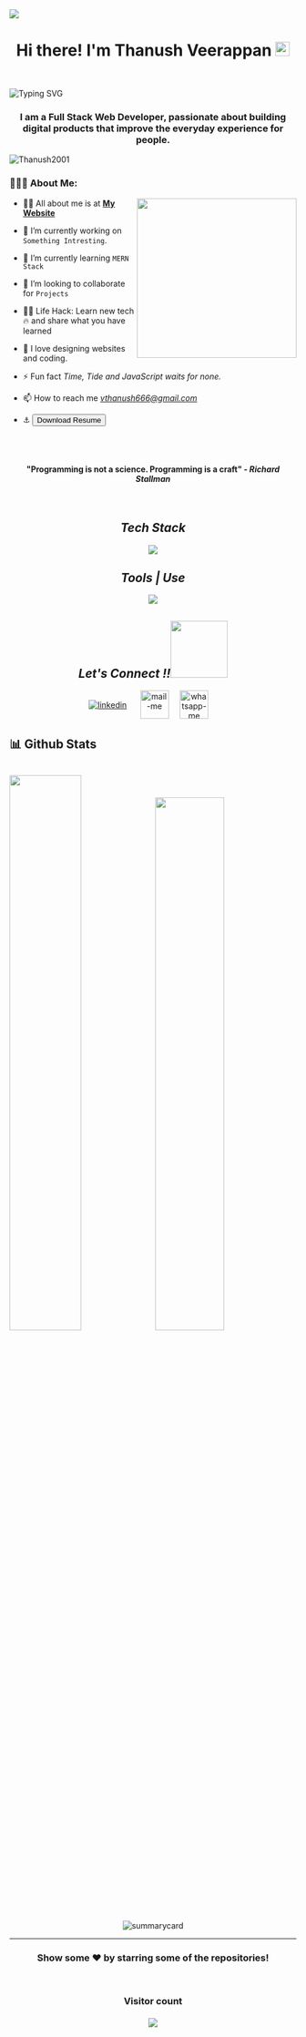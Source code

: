 <img align="center" src='C:\Users\vthan\OneDrive\Desktop\Code_practices\1.jpg' />

<h1 align="center">Hi there! I'm Thanush Veerappan <img src="https://media.giphy.com/media/hvRJCLFzcasrR4ia7z/giphy.gif" width="25px"> </h1>
 <br> 
 
 ![Typing SVG](https://readme-typing-svg.herokuapp.com?font=comfortaa&color=b440e2&size=24&width=500&lines=Full-Stack+Web+Development;Front+End+developer;Back+End+developer;Open-Source+Developer;Nice+to+meet+you...)

 <h3 align="center" margin="0px">I am a Full Stack Web Developer, passionate about building digital products that improve the everyday experience for people.</h3>
 <p align="left"><img src="https://komarev.com/ghpvc/?username=Thanush2001&label=Profile%20views&color=0e75b6&style=flat" alt="Thanush2001" /> </p>

### 👨🏻‍💻 About Me: 
<!-- <img   src="https://cdn.dribbble.com/users/1162077/screenshots/3848914/programmer.gif"
       height="200px" width="auto" align="right"  />  -->
  <img  src="https://media0.giphy.com/media/qgQUggAC3Pfv687qPC/giphy.gif?cid=ecf05e47l06umvnncegq4h2aklpuxyqjt8c69rd96evrta7e&rid=giphy.gif&ct=g" height="280px" align="right"  />
      
- 🙋‍♂️ All about me is at **[My Website](https://thanush2001.github.io/My_Portfolio_Profile/index.html)**

- 🔭 I’m currently working on `Something Intresting`.
 
- 🌱 I’m currently learning `MERN Stack`

- 👯 I’m looking to collaborate for `Projects`

- 👨‍💻 Life Hack: Learn new tech :fire: and share what you have learned 

- 💓 I love designing websites and coding.

- ⚡ Fun fact _Time, Tide and JavaScript waits for none._

- 📫 How to reach me *vthanush666@gmail.com*

- ⚓ <a href="https://drive.google.com/file/d/1hRU5pZeZyYbqoXCdU7WB_v_yJtUFxdUi/view?usp=drive_link" download>
   <button>Download Resume</button>
</a>
<br>
<br>
 <h4 align="center">"Programming is not a science. Programming is a craft" - <i>Richard Stallman</i></h4>
<br>
<h2 align="center"><i>Tech Stack </i></h2>
<p align="center">
  <a >
    <img src="https://skillicons.dev/icons?i=html,css,sass,js,react,java,py,mysql,php,nodejs" />
   <!-- redux,bootstrap,express,jquery,materialui,mongodb -->
  </a>
</p>

<!--  <a>
    <img src="https://skillicons.dev/icons?i=html,css,js,react,java,redux,bootstrap,express,jquery,materialui,mongodb,nodejs," />
  </a> 
  <img src="https://img.shields.io/badge/html5-%23E34F26.svg?style=for-the-badge&logo=html5&logoColor=white" alt="html"/>
  <img src="https://img.shields.io/badge/css3-%231572B6.svg?style=for-the-badge&logo=css3&logoColor=white" alt="css"/>
  <img src="https://img.shields.io/badge/javascript-%23323330.svg?style=for-the-badge&logo=javascript&logoColor=%23F7DF1E" alt="javascript"/>
  <img src="https://img.shields.io/badge/react-%2320232a.svg?style=for-the-badge&logo=react&logoColor=%2361DAFB" alt="react"/>
   <img src="https://img.shields.io/badge/redux-%23593d88.svg?style=for-the-badge&logo=redux&logoColor=white" alt="redux"/>
  <img src="https://img.shields.io/badge/Node.js-339933?style=for-the-badge&logo=nodedotjs&logoColor=white" alt="nodejs" />
  <img src="https://img.shields.io/badge/Chakra--UI-319795?style=for-the-badge&logo=chakra-ui&logoColor=white" alt="chakra-ui" />
  <img src="https://img.shields.io/badge/Material%20UI-007FFF?style=for-the-badge&logo=mui&logoColor=white" alt="material-ui" />
  <img src="https://img.shields.io/badge/express.js-%23404d59.svg?style=for-the-badge&logo=express&logoColor=%2361DAFB" alt="expressjs" /> 
  <img src="https://img.shields.io/badge/MongoDB-%234ea94b.svg?style=for-the-badge&logo=mongodb&logoColor=white" alt="mongoDB" />  
  <img src="https://img.shields.io/badge/json-5E5C5C?style=for-the-badge&logo=json&logoColor=white" alt="json" />
  <img src="https://img.shields.io/badge/php-5E5C5C?style=for-the-badge&logo=php&logoColor=white" alt="php" />
 <img src="https://img.shields.io/badge/java-5E5C5C?style=for-the-badge&logo=java&logoColor=white" alt="Java" />
<img src="https://img.shields.io/badge/Python-5E5C5C?style=for-the-badge&logo=Python&logoColor=white" alt="Python" />
 <img src="https://img.shields.io/badge/MySQL-5E5C5C?style=for-the-badge&logo=MySQL&logoColor=white" alt="MySQL" />
<img src="https://img.shields.io/badge/SQL-5E5C5C?style=for-the-badge&logo=SQL&logoColor=white" alt="SQL" />
  <img src="https://img.shields.io/badge/Bootstrap-563D7C?style=for-the-badge&logo=bootstrap&logoColor=white" alt="bootstrap" />
  <img src="https://img.shields.io/badge/styled--components-DB7093?style=for-the-badge&logo=styled-components&logoColor=white" alt="styles-components" /> 
</p>
<!-- <img src="" alt="" /> -->
<h2 align="center"><i>Tools | Use</i></h2>
<p align="center">
  <a>
    <img src="https://skillicons.dev/icons?i=bash,codepen,firebase,git,github,netlify,powershell,anaconda,vscode,visualstudio,npm,raspberrypi" />
  </a>
</p>
<!--   <a >
    <img src="https://skillicons.dev/icons?i=bash,codepen,firebase,git,github,heroku,netlify,powershell,vscode,visualstudio," />
  </a> 
  <img src="https://img.shields.io/badge/Canva-%2300C4CC.svg?&style=for-the-badge&logo=Canva&logoColor=white" alt="canva" />
  <img src="https://img.shields.io/badge/VSCode-0078D4?style=for-the-badge&logo=visual%20studio%20code&logoColor=white" alt="vscode" />
  <img src="https://img.shields.io/badge/replit-667881?style=for-the-badge&logo=replit&logoColor=white" alt="replit" />
  <img src="https://img.shields.io/badge/Codesandbox-000000?style=for-the-badge&logo=CodeSandbox&logoColor=white" alt="codesandbox" />
  <img src="https://img.shields.io/badge/Codepen-000000?style=for-the-badge&logo=codepen&logoColor=white" alt="codepen" />
  <img src="https://img.shields.io/badge/Netlify-00C7B7?style=for-the-badge&logo=netlify&logoColor=white" alt="netlify" />
  <img src="https://img.shields.io/badge/Vercel-000000?style=for-the-badge&logo=vercel&logoColor=white" alt="vercel" />
  <img src="https://img.shields.io/badge/Heroku-430098?style=for-the-badge&logo=heroku&logoColor=white" alt="heroku" />
  <img src="https://img.shields.io/badge/Yarn-2C8EBB?style=for-the-badge&logo=yarn&logoColor=white" alt="yarn" />
  <img src="https://img.shields.io/badge/NPM-%23000000.svg?style=for-the-badge&logo=npm&logoColor=white" alt="npm"/>
  <img src="https://img.shields.io/badge/prettier-1A2C34?style=for-the-badge&logo=prettier&logoColor=F7BA3E" alt="prettier" />
  <img src="https://img.shields.io/badge/Git-f44d27?style=for-the-badge&logo=git&logoColor=white" alt="git"/>
  <img src="https://img.shields.io/badge/Postman-FF6C37?style=for-the-badge&logo=Postman&logoColor=white" alt="postman"/>
  <img src="https://img.shields.io/badge/GitHub-100000?style=for-the-badge&logo=github&logoColor=white" alt="github"/>
  <img src="https://img.shields.io/badge/Miro-050038?style=for-the-badge&logo=Miro&logoColor=white" alt="miro" />
  <img src="https://img.shields.io/badge/Notion-000000?style=for-the-badge&logo=notion&logoColor=white" alt="notion" />
</p>-->

<h2 align="center"><i>Let's Connect !!<img src="https://raw.githubusercontent.com/ShahriarShafin/ShahriarShafin/main/Assets/handshake.gif" width="100" /></i></h2>

<p align="center">
  <a href="https://www.linkedin.com/in/vthanush2001/" target="_blank"><img align="center" src="https://skillicons.dev/icons?i=linkedin" alt="linkedin" /></a> &nbsp;&nbsp;&nbsp;&nbsp;
  <a title="https://www.vthanush666@gmail.com" href="https://www.vthanush666@gmail.com" target="_blank"><img align="center"  src="https://cdn-icons-png.flaticon.com/128/888/888853.png"  width="50px"   alt="mail-me" /></a>&nbsp;&nbsp;&nbsp;&nbsp;
  <a href="https://wa.me/917397187850" target="blank"><img align="center" src="https://cdn-icons-png.flaticon.com/128/733/733585.png" width="50px"  alt="whatsapp-me" /></a>&nbsp;&nbsp;&nbsp;&nbsp;

 <!--  <a href="https://twitter.com/madavanaru?s=20&t=casGFqKvivZrUiWdPyUosQ" target="_blank"><img align="center" src="https://skillicons.dev/icons?i=twitter"  alt="portfolio" /></a> -->
</p>
<h2>📊  Github Stats</h2>
<br/>

<div>
  <img width="50%"  src="https://github-readme-stats.vercel.app/api?username=Thanush2001&show_icons=true&theme=midnight-purple" />
  <img width="49%"  src="https://github-readme-stats.vercel.app/api/top-langs/?username=Thanush2001&layout=compact&theme=midnight-purple" />
</div>
 <br />
 <!--  <p align="center"><img width="90%" src="https://activity-graph.herokuapp.com/graph?username=Thanush2001&theme=rogue" alt="activitygraph" /> </p> -->
<br />
<p align="center"><img src="https://github-readme-streak-stats.herokuapp.com/?user=Thanush2001&theme=vision-friendly-dark" alt=""/></p>
<!--  <p align="center"><img src="https://github-profile-trophy.vercel.app/?username=Thanush2001&no-frame=true" alt=""/></p> 
<p align="center"><img src="https://github-profile-trophy.vercel.app/?username=Thanush2001&no-frame=true" alt=""/></p> -->
<p align="center"><img src="https://github-profile-summary-cards.vercel.app/api/cards/profile-details?username=Thanush2001&theme=tokyonight" alt="summarycard"/> </p>

<hr />

<h3 align="center">
 Show some ❤️ by starring some of the repositories!
</h3>
<br>
    <h3 align="center"> 
  Visitor count <br><br>
  <img  src="https://profile-counter.glitch.me/Thanush2001/count.svg" />
</h3>
